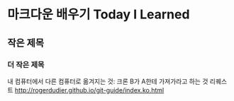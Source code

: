 # 마크다운 배우기 Today I Learned
## 작은 제목
### 더 작은 제목
내 컴퓨터에서 다른 컴퓨터로 옮겨지는 것: 크론
B가 A한테 가져가라고 하는 것 리퀘스트
http://rogerdudier.github.io/git-guide/index.ko.html

